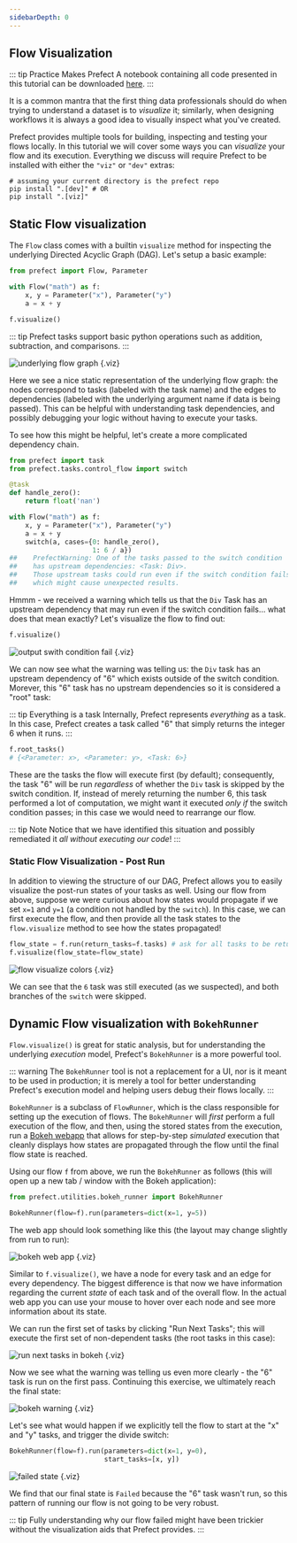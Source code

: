 ```yaml
---
sidebarDepth: 0
---
```


## Flow Visualization

::: tip Practice Makes Prefect
A notebook containing all code presented in this tutorial can be downloaded [here](/notebooks/visualization.ipynb).
:::

It is a common mantra that the first thing data professionals should do when trying to understand a dataset is to _visualize_ it; similarly, when designing workflows it is always a good idea to visually inspect what you've created.

Prefect provides multiple tools for building, inspecting and testing your flows locally.  In this tutorial we will cover some ways you can _visualize_ your flow and its execution.  Everything we discuss will require Prefect to be installed with either the `"viz"` or `"dev"` extras:

```
# assuming your current directory is the prefect repo
pip install ".[dev]" # OR
pip install ".[viz]"
```

## Static Flow visualization

The `Flow` class comes with a builtin `visualize` method for inspecting the underlying Directed Acyclic Graph (DAG).  Let's setup a basic example:

```python
from prefect import Flow, Parameter

with Flow("math") as f:
    x, y = Parameter("x"), Parameter("y")
    a = x + y

f.visualize()
```

::: tip
Prefect tasks support basic python operations such as addition, subtraction, and comparisons.
:::

![underlying flow graph](/output_1_0.svg) {.viz}

Here we see a nice static representation of the underlying flow graph: the nodes correspond to tasks (labeled with the task name) and the edges to dependencies (labeled with the underlying argument name if data is being passed).  This can be helpful with understanding task dependencies, and possibly debugging your logic without having to execute your tasks.

To see how this might be helpful, let's create a more complicated dependency chain.

```python
from prefect import task
from prefect.tasks.control_flow import switch

@task
def handle_zero():
    return float('nan')

with Flow("math") as f:
    x, y = Parameter("x"), Parameter("y")
    a = x + y
    switch(a, cases={0: handle_zero(),
                     1: 6 / a})
##    PrefectWarning: One of the tasks passed to the switch condition
##    has upstream dependencies: <Task: Div>.
##    Those upstream tasks could run even if the switch condition fails,
##    which might cause unexpected results.
```

Hmmm - we received a warning which tells us that the `Div` Task has an upstream dependency that may run even if the switch condition fails... what does that mean exactly?  Let's visualize the flow to find out:

```python
f.visualize()
```

![output swith condition fail](/output_5_0.svg) {.viz}

We can now see what the warning was telling us: the `Div` task has an upstream dependency of "6" which exists outside of the switch condition. Morever, this "6" task has no upstream dependencies so it is considered a "root" task:

::: tip Everything is a task
Internally, Prefect represents _everything_ as a task.  In this case, Prefect creates a task called "6" that simply returns the integer 6 when it runs.
:::

```python
f.root_tasks()
# {<Parameter: x>, <Parameter: y>, <Task: 6>}
```

These are the tasks the flow will execute first (by default); consequently, the task "6" will be run _regardless_ of whether the `Div` task is skipped by the switch condition.  If, instead of merely returning the number 6, this task performed a lot of computation, we might want it executed _only if_ the switch condition passes; in this case we would need to rearrange our flow.  

::: tip Note
Notice that we have identified this situation and possibly remediated it _all without executing our code_!
:::

### Static Flow Visualization - Post Run

In addition to viewing the structure of our DAG, Prefect allows you to easily visualize the post-run states of your tasks as well. Using our flow from above, suppose we were curious about how states would propagate if we set `x=1` and `y=1` (a condition not handled by the `switch`).  In this case, we can first execute the flow, and then provide all the task states to the `flow.visualize` method to see how the states propagated!

```python
flow_state = f.run(return_tasks=f.tasks) # ask for all tasks to be returned
f.visualize(flow_state=flow_state)
```

![flow visualize colors](/flow_visualize_colors.svg) {.viz}

We can see that the `6` task was still executed (as we suspected), and both branches of the `switch` were skipped.

## Dynamic Flow visualization with `BokehRunner`

`Flow.visualize()` is great for static analysis, but for understanding the underlying _execution_ model, Prefect's `BokehRunner` is a more powerful tool.  

::: warning
The `BokehRunner` tool is not a replacement for a UI, nor is it meant to be used in production; it is merely a tool for better understanding Prefect's execution model and helping users debug their flows locally.
:::

`BokehRunner` is a subclass of `FlowRunner`, which is the class responsible for setting up the execution of flows.  The `BokehRunner` will _first_ perform a full execution of the flow, and then, using the stored states from the execution, run a [Bokeh webapp](https://bokeh.pydata.org/en/latest/) that allows for step-by-step _simulated_ execution that cleanly displays how states are propagated through the flow until the final flow state is reached.

Using our flow `f` from above, we run the `BokehRunner` as follows (this will open up a new tab / window with the Bokeh application):

```python
from prefect.utilities.bokeh_runner import BokehRunner

BokehRunner(flow=f).run(parameters=dict(x=1, y=5))
```

The web app should look something like this (the layout may change slightly from run to run):

![bokeh web app](/bokeh1.png) {.viz}

Similar to `f.visualize()`, we have a node for every task and an edge for every dependency.  The biggest difference is that now we have information regarding the current _state_ of each task and of the overall flow.  In the actual web app you can use your mouse to hover over each node and see more information about its state.

We can run the first set of tasks by clicking "Run Next Tasks"; this will execute the first set of non-dependent tasks (the root tasks in this case):

![run next tasks in bokeh](/bokeh2.png) {.viz}

Now we see what the warning was telling us even more clearly - the "6" task is run on the first pass.  Continuing this exercise, we ultimately reach the final state:

![bokeh warning](/bokeh3.png) {.viz}

Let's see what would happen if we explicitly tell the flow to start at the "x" and "y" tasks, and trigger the divide switch:

```python
BokehRunner(flow=f).run(parameters=dict(x=1, y=0),
                        start_tasks=[x, y])
```

![failed state](/bokeh4.png) {.viz}

We find that our final state is `Failed` because the "6" task wasn't run, so this pattern of running our flow is not going to be very robust.

::: tip
Fully understanding why our flow failed might have been trickier without the visualization aids that Prefect provides.
:::
